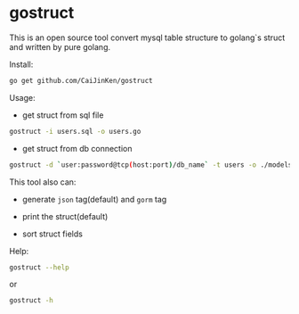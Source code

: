 # gostruct

This is an open source tool convert mysql table structure to golang`s struct and written by pure golang.

Install:
```bash
go get github.com/CaiJinKen/gostruct
```

Usage:

* get struct from sql file
```bash
gostruct -i users.sql -o users.go
```

* get struct from db connection
```bash
gostruct -d `user:password@tcp(host:port)/db_name` -t users -o ./models/users.go
```

This tool also can:
* generate `json` tag(default) and `gorm` tag
- print the struct(default)
* sort struct fields
     


Help:
```bash
gostruct --help
```
or
```bash
gostruct -h
```

